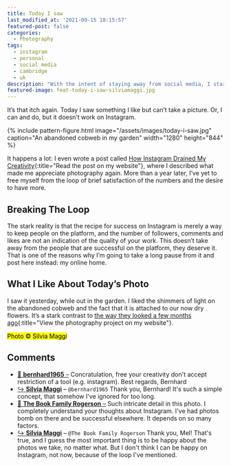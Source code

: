 ```yaml
---
title: Today I saw
last_modified_at: '2021-09-15 18:15:57'
featured-post: false
categories:
  - Photography
tags:
  - instagram
  - personal
  - social media
  - cambridge
  - uk
description: "With the intent of staying away from social media, I started 'Today I Saw', a series where I post one photo and a few thoughts about it."
featured-image: feat-today-i-saw-silviamaggi.jpg
---
```

<p class="lead">It’s that itch again. Today I saw something I like but can’t take a picture. Or, I can and do, but it doesn’t work on Instagram.</p>

<!--more-->

{% include pattern-figure.html image="/assets/images/today-i-saw.jpg" caption="An abandoned cobweb in my garden" width="1280" height="844" %}

It happens a lot: I even wrote a post called [How Instagram Drained My Creativity](/photography/instagram-drained-my-creativity/){:title="Read the post on my website"}, where I described what made me appreciate photography again. More than a year later, I’ve yet to free myself from the loop of brief satisfaction of the numbers and the desire to have more.

## Breaking The Loop

The stark reality is that the recipe for success on Instagram is merely a way to keep people on the platform, and the number of followers, comments and likes are not an indication of the quality of your work. This doesn’t take away from the people that are successful on the platform, they deserve it. That is one of the reasons why I’m going to take a long pause from it and post here instead: my online home.

## What I Like About Today’s Photo

I saw it yesterday, while out in the garden. I liked the shimmers of light on the abandoned cobweb and the fact that it is attached to our now dry flowers. It’s a stark contrast to [the way they looked a few months ago](/photography/isolation-photo-diary/){:title="View the photography project on my website"}.

<p class="detached"><mark class="smd-highlight small">Photo &copy; Silvia Maggi</mark></p>

<div class="smd-responses my-5 pt-3">
  <h2>Comments</h2>
  <div class="webmentions">
    <ul class="comments">
      <li>
        <a class="reaction" rel="nofollow ugc" title="mentioned" href="https://deramateurphotograph.de/" target="_blank">💬 <strong>bernhard1965</strong>&nbsp;&ndash;</a>
        <span>Concratulation, free your creativity don't accept restriction of a tool (e.g. instagram). Best regards, Bernhard</span>
      </li>
      <li class="reaction-reply">
        <a class="reaction" title="mentioned" href="{{ site.url }}">↪️ <strong>Silvia Maggi</strong></a>&nbsp;&ndash;&nbsp;<code>@bernhard1965</code>
        <span>Thank you, Bernhard! It's such a simple concept, that somehow I've ignored for too long.</span>
      </li>
      <li>
        <a class="reaction" rel="nofollow ugc" title="mentioned" href="http://thebookfamilyrogerson.com" target="_blank">💬 <strong>The Book Family Rogerson</strong>&nbsp;&ndash;</a>
        <span>Such intricate detail in this photo. I completely understand your thoughts about Instagram. I've had photos bomb on there and be successful elsewhere. It depends on so many factors.</span>
      </li>
      <li class="reaction-reply">
        <a class="reaction" title="mentioned" href="{{ site.url }}">↪️ <strong>Silvia Maggi</strong></a>&nbsp;&ndash;&nbsp;<code>@The Book Family Rogerson</code>
        <span>Thank you, Mel! That's true, and I guess the most important thing is to be happy about the photos we take, no matter what. But I don't think I can be happy on Instagram, not now, because of the loop I've mentioned.</span>
      </li>
    </ul>
  </div>
</div>